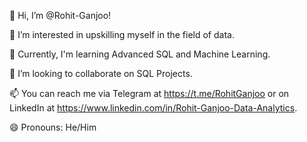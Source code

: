 👋 Hi, I’m @Rohit-Ganjoo!

👀 I’m interested in upskilling myself in the field of data.

🌱 Currently, I'm learning Advanced SQL and Machine Learning.

💞 I’m looking to collaborate on SQL Projects.

📫 You can reach me via Telegram at https://t.me/RohitGanjoo or on LinkedIn at https://www.linkedin.com/in/Rohit-Ganjoo-Data-Analytics.

😄 Pronouns: He/Him

<!---
Rohit-Ganjoo/Rohit-Ganjoo is a ✨ special ✨ repository because its `README.md` (this file) appears on your GitHub profile.
You can click the Preview link to take a look at your changes.
--->
